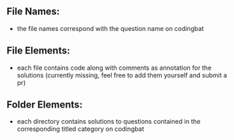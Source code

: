 ## File Names:
* the file names correspond with the question name on codingbat
## File Elements:
* each file contains code along with comments as annotation for the solutions (currently missing, feel free to add them yourself and submit a pr)
## Folder Elements:
* each directory contains solutions to questions contained in the corresponding titled category on codingbat

